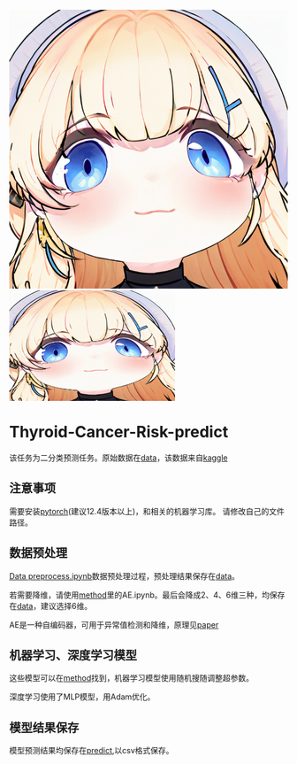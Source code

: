 ![feibi](https://github.com/Yewan-zhu/Thyroid-Cancer-Risk-predict/blob/main/picture.png)
<img src="https://github.com/Yewan-zhu/Thyroid-Cancer-Risk-predict/blob/main/picture.png" width = "300" height = "200" alt="图片名称" align=center />
# Thyroid-Cancer-Risk-predict
该任务为二分类预测任务。原始数据在[data](https://github.com/Yewan-zhu/Thyroid-Cancer-Risk-predict/tree/main/data)，该数据来自[kaggle](https://www.kaggle.com/datasets/ankushpanday1/thyroid-cancer-risk-prediction-dataset)


## 注意事项
需要安装[pytorch](https://pytorch.org/)(建议12.4版本以上)，和相关的机器学习库。
请修改自己的文件路径。

## 数据预处理
[Data preprocess.ipynb](https://github.com/Yewan-zhu/Thyroid-Cancer-Risk-predict/tree/main)数据预处理过程，预处理结果保存在[data](https://github.com/Yewan-zhu/Thyroid-Cancer-Risk-predict/tree/main/data)。

若需要降维，请使用[method](https://github.com/Yewan-zhu/Thyroid-Cancer-Risk-predict/tree/main/method)里的AE.ipynb。最后会降成2、4、6维三种，均保存在[data](https://github.com/Yewan-zhu/Thyroid-Cancer-Risk-predict/tree/main/data)，建议选择6维。

AE是一种自编码器，可用于异常值检测和降维，原理见[paper](https://arxiv.org/abs/2201.03898)


## 机器学习、深度学习模型
这些模型可以在[method](https://github.com/Yewan-zhu/Thyroid-Cancer-Risk-predict/tree/main/method)找到，机器学习模型使用随机搜随调整超参数。

深度学习使用了MLP模型，用Adam优化。

## 模型结果保存
模型预测结果均保存在[predict](https://github.com/Yewan-zhu/Thyroid-Cancer-Risk-predict/tree/main/predict),以csv格式保存。
